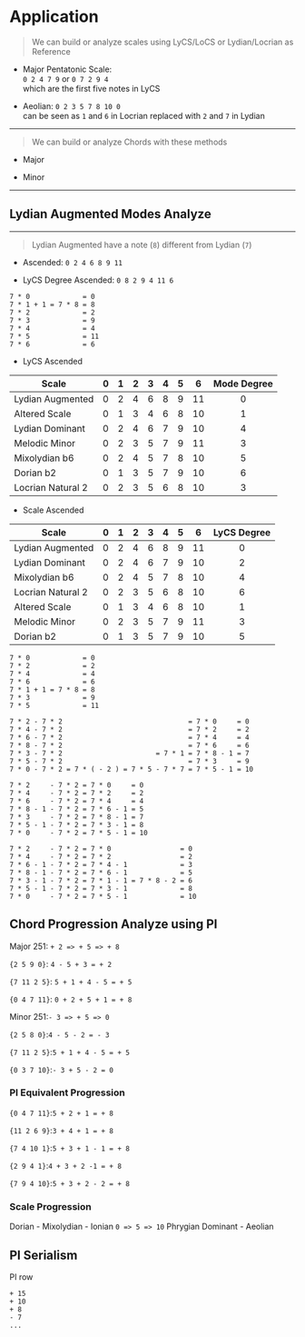 # Application

> We can build or analyze scales using LyCS/LoCS or Lydian/Locrian as Reference

- Major Pentatonic Scale:  
    `0 2 4 7 9`
    or `0 7 2 9 4`   
    which are the first five notes in LyCS

- Aeolian:
    `0 2 3 5 7 8 10 0`  
    can be seen as `1` and `6` in Locrian replaced with `2` and `7` in Lydian

---

> We can build or analyze Chords with these methods

- Major


- Minor

--- 

## Lydian Augmented Modes Analyze

---

> Lydian Augmented have a note (`8`) different from Lydian (`7`)

- Ascended: `0 2 4 6 8 9 11`

- LyCS Degree Ascended: `0 8 2 9 4 11 6`

~~~
7 * 0             = 0
7 * 1 + 1 = 7 * 8 = 8
7 * 2             = 2
7 * 3             = 9
7 * 4             = 4
7 * 5             = 11
7 * 6             = 6
~~~

- LyCS Ascended

| Scale             | 0 | 1 | 2 | 3 | 4 | 5 | 6 | Mode Degree |
| -                 | - | - | - | - | - | - | - | :-:         |
| Lydian Augmented  | 0 | 2 | 4 | 6 | 8 | 9 | 11| 0           |
| Altered Scale     | 0 | 1 | 3 | 4 | 6 | 8 | 10| 1           |
| Lydian Dominant   | 0 | 2 | 4 | 6 | 7 | 9 | 10| 4           |
| Melodic Minor     | 0 | 2 | 3 | 5 | 7 | 9 | 11| 3           |
| Mixolydian b6     | 0 | 2 | 4 | 5 | 7 | 8 | 10| 5           |
| Dorian b2         | 0 | 1 | 3 | 5 | 7 | 9 | 10| 6           |
| Locrian Natural 2 | 0 | 2 | 3 | 5 | 6 | 8 | 10| 3           |

- Scale Ascended

| Scale             | 0 | 1 | 2 | 3 | 4 | 5 | 6 | LyCS Degree |
| -                 | - | - | - | - | - | - | - | :-:         |
| Lydian Augmented  | 0 | 2 | 4 | 6 | 8 | 9 | 11| 0           |
| Lydian Dominant   | 0 | 2 | 4 | 6 | 7 | 9 | 10| 2           |
| Mixolydian b6     | 0 | 2 | 4 | 5 | 7 | 8 | 10| 4           |
| Locrian Natural 2 | 0 | 2 | 3 | 5 | 6 | 8 | 10| 6           |
| Altered Scale     | 0 | 1 | 3 | 4 | 6 | 8 | 10| 1           |
| Melodic Minor     | 0 | 2 | 3 | 5 | 7 | 9 | 11| 3           |
| Dorian b2         | 0 | 1 | 3 | 5 | 7 | 9 | 10| 5           |

~~~
7 * 0             = 0
7 * 2             = 2
7 * 4             = 4
7 * 6             = 6
7 * 1 + 1 = 7 * 8 = 8
7 * 3             = 9
7 * 5             = 11
~~~

~~~
7 * 2 - 7 * 2                               = 7 * 0     = 0
7 * 4 - 7 * 2                               = 7 * 2     = 2
7 * 6 - 7 * 2                               = 7 * 4     = 4
7 * 8 - 7 * 2                               = 7 * 6     = 6
7 * 3 - 7 * 2                       = 7 * 1 = 7 * 8 - 1 = 7
7 * 5 - 7 * 2                               = 7 * 3     = 9
7 * 0 - 7 * 2 = 7 * ( - 2 ) = 7 * 5 - 7 * 7 = 7 * 5 - 1 = 10
~~~

~~~
7 * 2     - 7 * 2 = 7 * 0     = 0
7 * 4     - 7 * 2 = 7 * 2     = 2
7 * 6     - 7 * 2 = 7 * 4     = 4
7 * 8 - 1 - 7 * 2 = 7 * 6 - 1 = 5
7 * 3     - 7 * 2 = 7 * 8 - 1 = 7
7 * 5 - 1 - 7 * 2 = 7 * 3 - 1 = 8
7 * 0     - 7 * 2 = 7 * 5 - 1 = 10
~~~

~~~
7 * 2     - 7 * 2 = 7 * 0                 = 0
7 * 4     - 7 * 2 = 7 * 2                 = 2
7 * 6 - 1 - 7 * 2 = 7 * 4 - 1             = 3
7 * 8 - 1 - 7 * 2 = 7 * 6 - 1             = 5
7 * 3 - 1 - 7 * 2 = 7 * 1 - 1 = 7 * 8 - 2 = 6
7 * 5 - 1 - 7 * 2 = 7 * 3 - 1             = 8
7 * 0     - 7 * 2 = 7 * 5 - 1             = 10
~~~

## Chord Progression Analyze using PI

Major 251: `+ 2 => + 5 => + 8`

`{2 5 9 0}`: `4 - 5 + 3 = + 2`

`{7 11 2 5}`: `5 + 1 + 4 - 5 = + 5`

`{0 4 7 11}`: `0 + 2 + 5 + 1 = + 8`

Minor 251:`- 3 => + 5 => 0`

`{2 5 8 0}`:`4 - 5 - 2 = - 3`

`{7 11 2 5}`:`5 + 1 + 4 - 5 = + 5`

`{0 3 7 10}`:`- 3 + 5 - 2 = 0`

### PI Equivalent Progression

`{0 4 7 11}`:`5 + 2 + 1 = + 8`

`{11 2 6 9}`:`3 + 4 + 1 = + 8`

`{7 4 10 1}`:`5 + 3 + 1 - 1 = + 8`

`{2 9 4 1}`:`4 + 3 + 2 -1 = + 8`

`{7 9 4 10}`:`5 + 3 + 2 - 2 = + 8`

### Scale Progression

Dorian - Mixolydian - Ionian
`0 => 5 => 10`
Phrygian Dominant - Aeolian

## PI Serialism

PI row 

~~~
+ 15
+ 10
+ 8
- 7
...
~~~

